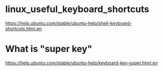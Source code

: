 # linux_useful_keyboard_shortcuts
https://help.ubuntu.com/stable/ubuntu-help/shell-keyboard-shortcuts.html.en

# What is "super key"
https://help.ubuntu.com/stable/ubuntu-help/keyboard-key-super.html.en
